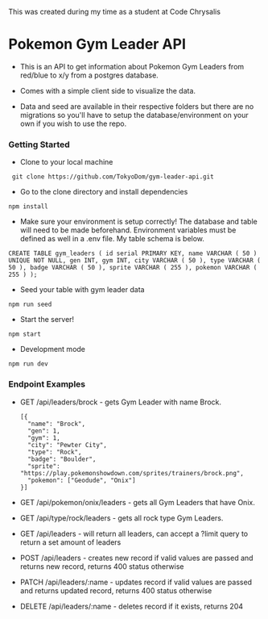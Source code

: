 This was created during my time as a student at Code Chrysalis

# Pokemon Gym Leader API

- This is an API to get information about Pokemon Gym Leaders from red/blue to x/y from a postgres database.

- Comes with a simple client side to visualize the data.

- Data and seed are available in their respective folders but there are no migrations so you'll have to setup the database/environment on your own if you wish to use the repo.

### Getting Started
- Clone to your local machine
```
 git clone https://github.com/TokyoDom/gym-leader-api.git
```
- Go to the clone directory and install dependencies
```
npm install
```
- Make sure your environment is setup correctly! The database and table will need to be made beforehand. Environment variables must be defined as well in a .env file. My table schema is below.

`
CREATE TABLE gym_leaders (
	id serial PRIMARY KEY,
	name VARCHAR ( 50 ) UNIQUE NOT NULL,
	gen INT,
	gym INT,
	city VARCHAR ( 50 ),
	type VARCHAR ( 50 ),
	badge VARCHAR ( 50 ),
	sprite VARCHAR ( 255 ),
	pokemon VARCHAR ( 255 )
);
`
- Seed your table with gym leader data
```
npm run seed
```

- Start the server!
```
npm start
```

- Development mode
```
npm run dev
```

### Endpoint Examples

- GET /api/leaders/brock - gets Gym Leader with name Brock.

  ```
  [{
    "name": "Brock",
    "gen": 1,
    "gym": 1,
    "city": "Pewter City",
    "type": "Rock",
    "badge": "Boulder",
    "sprite": "https://play.pokemonshowdown.com/sprites/trainers/brock.png",
    "pokemon": ["Geodude", "Onix"]
  }]
  ```

- GET /api/pokemon/onix/leaders - gets all Gym Leaders that have Onix.
- GET /api/type/rock/leaders - gets all rock type Gym Leaders.
- GET /api/leaders - will return all leaders, can accept a ?limit query to return a set amount of leaders
- POST /api/leaders - creates new record if valid values are passed and returns new record, returns 400 status otherwise
- PATCH /api/leaders/:name - updates record if valid values are passed and returns updated record, returns 400 status otherwise
- DELETE /api/leaders/:name - deletes record if it exists, returns 204
